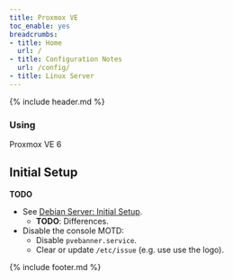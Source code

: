 ```yaml
---
title: Proxmox VE
toc_enable: yes
breadcrumbs:
- title: Home
  url: /
- title: Configuration Notes
  url: /config/
- title: Linux Server
---
```

{% include header.md %}

### Using
Proxmox VE 6

## Initial Setup

**TODO**

- See [Debian Server: Initial Setup](debian-server/#initial-setup).
  - **TODO**: Differences.
- Disable the console MOTD:
  - Disable `pvebanner.service`.
  - Clear or update `/etc/issue` (e.g. use use the logo).

{% include footer.md %}
